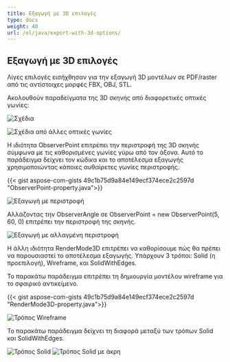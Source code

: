 ```yaml
---
title: Εξαγωγή με 3D επιλογές
type: docs
weight: 40
url: /el/java/export-with-3d-options/
---
```


## **Εξαγωγή με 3D επιλογές**

Λίγες επιλογές εισήχθησαν για την εξαγωγή 3D μοντέλων σε PDF/raster από τις αντίστοιχες μορφές FBX, OBJ, STL.

Ακολουθούν παραδείγματα της 3D σκηνής από διαφορετικές οπτικές γωνίες:

![Σχέδια](/_assets/fig1.png)

![Σχέδια από άλλες οπτικές γωνίες](/_assets/fig2.png)

Η ιδιότητα ObserverPoint επιτρέπει την περιστροφή της 3D σκηνής σύμφωνα με τις καθορισμένες γωνίες γύρω από τον άξονα. Αυτό το παράδειγμα δείχνει τον κώδικα και το αποτέλεσμα εξαγωγής χρησιμοποιώντας κάποιες αυθαίρετες γωνίες περιστροφής.

{{< gist aspose-com-gists 49c1b75d9a84e149ecf374ece2c2597d "ObserverPoint-property.java">}}

![Εξαγωγή με περιστροφή](/_assets/fig3.png)

Αλλάζοντας την ObserverAngle σε ObserverPoint = new ObserverPoint(5, 60, 0) επιτρέπει την περιστροφή της σκηνής.

![Εξαγωγή με αλλαγμένη περιστροφή](/_assets/fig4.png)

Η άλλη ιδιότητα RenderMode3D επιτρέπει να καθορίσουμε πώς θα πρέπει να παρουσιαστεί το αποτέλεσμα εξαγωγής. Υπάρχουν 3 τρόποι: Solid (η προεπιλογή), Wireframe, και SolidWithEdges.

Το παρακάτω παράδειγμα επιτρέπει τη δημιουργία μοντέλου wireframe για το σφαιρικό αντικείμενο.

{{< gist aspose-com-gists 49c1b75d9a84e149ecf374ece2c2597d "RenderMode3D-property.java">}}

![Τρόπος Wireframe](/_assets/fig5.png)

Το παρακάτω παράδειγμα δείχνει τη διαφορά μεταξύ των τρόπων Solid και SolidWithEdges.

![Τρόπος Solid](/_assets/fig6.png)
![Τρόπος Solid με άκρη](/_assets/fig7.png)
